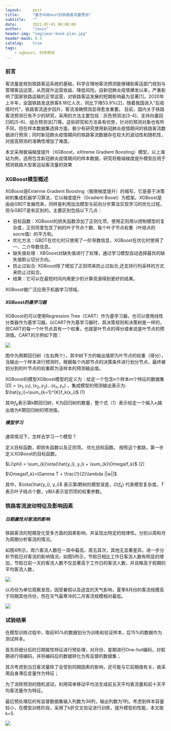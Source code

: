 ```yaml
---
layout:     post
title:      "基于XGBoost的铁路客流量预测"
subtitle:   ""
date:       2021-07-01 00:00:00
author:     "louis"
header-img: "img/year-book-plan.jpg"
header-mask: 0.3
catalog:    true
tags:
    - xgboost, 时序预测
---
```


### 前言

客流量是规划铁路客运系统的基础，科学合理地客流预测能够辅助客运部门规划与管理客运运营，从而提升运营收益、降低风险。自新冠肺炎疫情爆发以来，严重影响了国家铁路运输的正常运营，对铁路客运发展的短期影响最为显著[1]。2020年上半年，全国铁路发送旅客8.18亿人次，同比下降53.9%[2]，随着我国进入“后疫情时代”，铁路客流逐步回升，客流准确预测显得愈发重要。
目前，国内关于铁路客流预测已有不少的研究，采用的方法主要包括：灰色预测法[3-4]、支持向量回归机[5-6]、组合预测法[7]等。这些研究和方法各有优势，针对的预测对象也有所不同，但在样本数据集选择方面，极少有研究使用新冠肺炎疫情期间的铁路客流数据进行预测；同时新冠肺炎疫情期间的铁路客流数据存在较大的波动性和随机性，对提高预测的准确性增加了难度。

本文采用极端梯度提升（XGBoost，eXtreme Gradient Boosting）模型，以上海站为例，选用包含新冠肺炎疫情期间的样本数据，研究将极端梯度提升模型应用于预测铁路大型客运站客流量的效果

### XGBoost模型概述


XGBoost是Exterme Gradient Boosting（极限梯度提升）的缩写，它是基于决策树的集成机器学习算法，它以梯度提升（Gradient Boost）为框架。XGBoost是由由GBDT发展而来，同样是利用加法模型与前向分步算法实现学习的优化过程，但与GBDT是有区别的。主要区别包括以下几点：
    
- 目标函数：XGBoost的损失函数添加了正则化项，使用正则用以控制模型的复杂度，正则项里包含了树的叶子节点个数、每个叶子节点权重（叶结点的socre值）的平方和。
- 优化方法：GBDT在优化时只使用了一阶导数信息，XGBoost在优化时使用了一、二介导数信息。 
- 缺失值处理：XBGoost对缺失值进行了处理，通过学习模型自动选择最优的缺失值默认切分方向。
- 防止过拟合: XGBoost除了增加了正则项来防止过拟合,还支持行列采样的方式来防止过拟合。
- 结果：它可以在最短时间内用更少的计算资源得到更好的结果。 
  
XGBoost被广泛应用于机器学习领域。

##### XGBoost的基学习器

XGBoost的可以使用Regression Tree（CART）作为基学习器，也可以使用线性分类器作为基学习器。以CART作为基学习器时，其决策规则和决策树是一样的，但CART的每一个叶节点具有一个权重，也就是叶节点的得分或者说是叶节点的预测值。CART的示例如下图：

![](https://raw.githubusercontent.com/louis-xy/louis-xy.github.io/master/img/in-post/timeseries_xgboost/xgb.png)

图中为两颗回归树（左右两个），其中树下方的输出值即为叶节点的权重（得分），当输出一个样本进行预测时，根据每个内部节点的决策条件进行划分节点，最终被划分到的叶节点的权重即为该样本的预测输出值。

XGBoost的模型XGBoost模型的定义为：给定一个包含n个样本m个特征的数据集 $|D| = {(x_1, y_1), (x_2, y_2)...(x_n, y_n)}$ ，集成模型的预测输出表示为:
$\hat{y_i}=\sum_{k=1}^{K}f_k(x_i)$    (1)

其中$f_k$表示第k颗回归树，K为回归树的数量，整个式（1）表示给定一个输入$x_i$输出值为K颗回归树的预测值。

##### 模型学习

通常情况下，怎样去学习一个模型？

定义目标函数，即损失函数以及正则项。
优化目标函数。
按照这个套路，第一步定义XGBoost的目标函数。

 $L(\phi) = \sum_{k}\iota(\hat{y_i}, y_i) + \sum_{k}\Omega(f_k)$  (2)

 $\Omega(f_k)=\Gamma T + \frac{1}{2}\lambda ||w||$

其中，$\iota(\hat{y_i}, y_i)$ 表示第$i$颗树的模型误差，$\Omega(f_k)$ 代表模型复杂度。$T$ 表示叶子结点个数，γ和λ表示惩罚项的权重参数。

### 铁路客流波动特征及影响因素

##### 日期属性对客流的影响

铁路客流的短期变化受多方面的因素影响，并呈现出特定的规律性。分别以周和月为周期分析客流的情况。

如图4所示，周六客流人数在一周中最高，周五其次，其他无显著差异。进一步分析节假日对客流的影响情况，如图5所示，节假日相比工作日客流人数有明显的增加，节假日前一天的客流人数不仅显著高于工作日的客流人数，并且略高于假期的平均客流人数，

![](https://raw.githubusercontent.com/louis-xy/louis-xy.github.io/master/img/in-post/timeseries_xgboost/week_analysis.jpg)

以月份为单位观察发现，因受暑假以及适宜的天气影响，夏季8月份的客流规模高于同期其他月份，而在天气最寒冷的二月客流规模相对最低。

![](https://raw.githubusercontent.com/louis-xy/louis-xy.github.io/master/img/in-post/timeseries_xgboost/month_analysis.jpg)

### 试验结果

在模型训练过程中，取前85%的数据划分为训练和验证样本，后15%的数据作为测试样本。

首先将细分后的日期属性特征进行预处理，对月份、星期进行One-hot编码，对假期进行哑编码，并将编码后的数据转化为有监督的数据集；

其次考虑到当日客流量除了会受到同期因素的影响，还可能与它前期值有关，故采用自身滞后变量作为特征；

为了消除预测的随机波动，利用简单移动平均法生成前五天平均客流量和前十天平均客流量作为特征。

最后预处理后的有监督数据集输入列数为36列，输出列数为1列。考虑到样本容量较小，在模型训练阶段，采用了k折交叉验证进行训练，提升模型的性能，本文取k=5

![](https://raw.githubusercontent.com/louis-xy/louis-xy.github.io/master/img/in-post/timeseries_xgboost/rst.jpg)